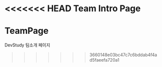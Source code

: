 <<<<<<< HEAD
Team Intro Page 
=======
# TeamPage
DevStudy 팀소개 페이지
>>>>>>> 3660148e03bc47c7c6bddab4f4ad5faeefa720a1
